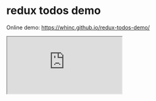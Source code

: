 # redux todos demo

Online demo: <https://whinc.github.io/redux-todos-demo/>

<iframe
  src='https://whinc.github.io/redux-todos-demo/'
/>